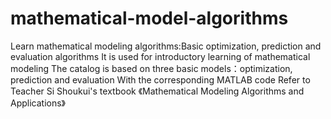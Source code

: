 # mathematical-model-algorithms
Learn mathematical modeling algorithms:Basic optimization, prediction and evaluation algorithms
It is used for introductory learning of mathematical modeling
The catalog is based on three basic models：optimization, prediction and evaluation
With the corresponding MATLAB code
Refer to Teacher Si Shoukui's textbook 《Mathematical Modeling Algorithms and Applications》
